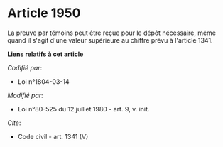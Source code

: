 # Article 1950

La preuve par témoins peut être reçue pour le dépôt nécessaire, même quand il s'agit d'une valeur supérieure au chiffre prévu
à l'article 1341.

**Liens relatifs à cet article**

_Codifié par_:

  - Loi n°1804-03-14

_Modifié par_:

  - Loi n°80-525 du 12 juillet 1980 - art. 9, v. init.

_Cite_:

  - Code civil - art. 1341 (V)
